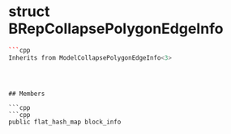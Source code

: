 # struct BRepCollapsePolygonEdgeInfo


```cpp
```cpp
Inherits from ModelCollapsePolygonEdgeInfo<3>
```
```



## Members

```cpp
```cpp
public flat_hash_map block_info
```
```




